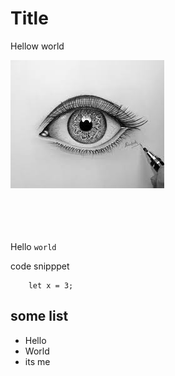 # Title

Hellow world

<img src="./assets/pic2.jpeg">

<br/>
<br/>
<br/>
<br/>
<br/>

Hello `world`


code snipppet

```
    let x = 3;
```



## some list

* Hello
* World
* its me
